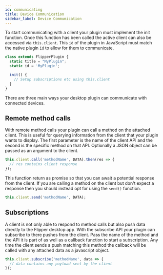 ```yaml
---
id: communicating
title: Device Communication
sidebar_label: Device Communication
---
```


To start communicating with a client your plugin must implement the init function. Once this function has been called the active client can also be accessed via `this.client`. This `id` of the plugin in JavaScript must match the native plugin `id` to allow for them to communicate.

```javascript
class extends FlipperPlugin {
  static title = "MyPlugin";
  static id = 'MyPlugin';

  init() {
    // Setup subscriptions etc using this.client
  }
}
```

There are three main ways your desktop plugin can communicate with connected devices.

## Remote method calls

With remote method calls your plugin can call a method on the attached client. This is useful for querying information from the client that your plugin wants to display. The first parameter is the name of the client API and the second is the specific method on that API. Optionally a JSON object can be passed as an argument to the client.

```javascript
this.client.call('methodName', DATA).then(res => {
  // res contains client response
});
```

This function return as promise so that you can await a potential response from the client. If you are calling a method on the client but don't expect a response then you should instead opt for using the `send()` function.

```javascript
this.client.send('methodName', DATA);
```

## Subscriptions

A client is not only able to respond to method calls but also push data directly to the Flipper desktop app. With the subscribe API your plugin can subscribe to there pushes from the client. Pass the name of the method and the API it is part of as well as a callback function to start a subscription. Any time the client sends a push matching this method the callback will be called with any attached data as a javascript object.

```javascript
this.client.subscribe('methodName', data => {
  // data contains any payload sent by the client
});
```
